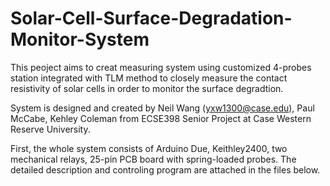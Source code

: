 # Solar-Cell-Surface-Degradation-Monitor-System
This peoject aims to creat measuring system using customized 4-probes station integrated with TLM method to closely measure the contact resistivity of solar cells in order to monitor the surface degradtion.

System is designed and created by Neil Wang (yxw1300@case.edu), Paul McCabe, Kehley Coleman from ECSE398 Senior Project at Case Western Reserve University. 

First, the whole system consists of Arduino Due, Keithley2400, two mechanical relays, 25-pin PCB board with spring-loaded probes. The detailed description and controling program are attached in the files below.
